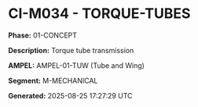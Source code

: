 # CI-M034 - TORQUE-TUBES

**Phase:** 01-CONCEPT

**Description:** Torque tube transmission

**AMPEL:** AMPEL-01-TUW (Tube and Wing)

**Segment:** M-MECHANICAL

**Generated:** 2025-08-25 17:27:29 UTC
